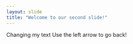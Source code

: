 ```yaml
---
layout: slide
title: "Welcome to our second slide!"
---
```

Changing my text
Use the left arrow to go back!
